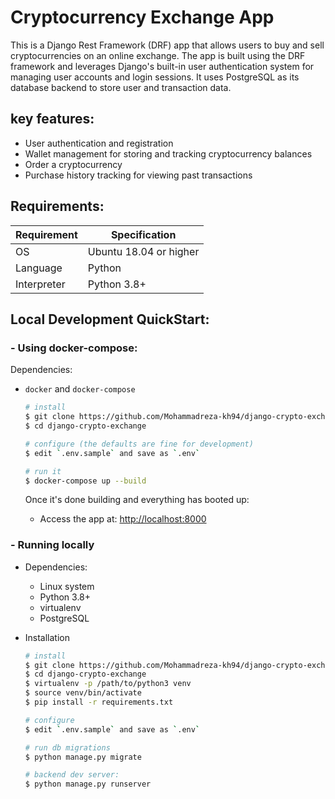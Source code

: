 # Cryptocurrency Exchange App

This is a Django Rest Framework (DRF) app that allows users to buy and sell cryptocurrencies on an online exchange.
The app is built using the DRF framework and leverages Django's built-in user authentication system for managing user accounts and login sessions. It uses PostgreSQL as its database backend to store user and transaction data.

## key features:

- User authentication and registration
- Wallet management for storing and tracking cryptocurrency balances
- Order a cryptocurrency
- Purchase history tracking for viewing past transactions

## Requirements:

| Requirement | Specification          |
| ----------- | ---------------------- |
| OS          | Ubuntu 18.04 or higher |
| Language    | Python                 |
| Interpreter | Python 3.8+            |

## Local Development QuickStart:

### - Using docker-compose:

Dependencies:

- `docker` and `docker-compose`

  ```bash
  # install
  $ git clone https://github.com/Mohammadreza-kh94/django-crypto-exchange.git
  $ cd django-crypto-exchange

  # configure (the defaults are fine for development)
  $ edit `.env.sample` and save as `.env`

  # run it
  $ docker-compose up --build
  ```

  Once it's done building and everything has booted up:

  - Access the app at: [http://localhost:8000](http://localhost:8000)

### - Running locally

- Dependencies:

  - Linux system
  - Python 3.8+
  - virtualenv
  - PostgreSQL

- Installation

  ```bash
  # install
  $ git clone https://github.com/Mohammadreza-kh94/django-crypto-exchange.git
  $ cd django-crypto-exchange
  $ virtualenv -p /path/to/python3 venv
  $ source venv/bin/activate
  $ pip install -r requirements.txt

  # configure
  $ edit `.env.sample` and save as `.env`

  # run db migrations
  $ python manage.py migrate

  # backend dev server:
  $ python manage.py runserver
  ```
